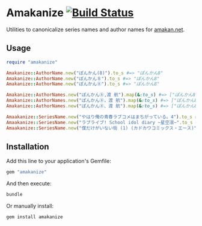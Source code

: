 # Amakanize [![Build Status](https://travis-ci.org/amakan/amakanize.svg?branch=master)](https://travis-ci.org/amakan/amakanize)

Utilities to canonicalize series names and author names for [amakan.net](https://amakan.net/).

## Usage

```rb
require "amakanize"

Amakanize::AuthorName.new("ぽんかん(8)").to_s #=> "ぽんかん8"
Amakanize::AuthorName.new("ぽんかん８").to_s #=> "ぽんかん8"
Amakanize::AuthorName.new("ぽんかん⑧").to_s #=> "ぽんかん8"

Amakanize::AuthorNames.new("ぽんかん⑧,渡 航").map(&:to_s) #=> ["ぽんかん8", "渡航"],
Amakanize::AuthorNames.new("ぽんかん⑧，渡 航").map(&:to_s) #=> ["ぽんかん8", "渡航"],
Amakanize::AuthorNames.new("ぽんかん⑧、渡 航").map(&:to_s) #=> ["ぽんかん8", "渡航"],

Amaakanize::SeriesName.new("やはり俺の青春ラブコメはまちがっている。4").to_s #=> "やはり俺の青春ラブコメはまちがっている。"
Amaakanize::SeriesName.new("ラブライブ! School idol diary ~星空凛~".to_s #=> "ラブライブ! School idol diary"
Amaakanize::SeriesName.new("僕だけがいない街 (1) (カドカワコミックス・エース)").to_s #=> "僕だけがいない街"
```

## Installation

Add this line to your application's Gemfile:

```ruby
gem "amakanize"
```

And then execute:

```sh
bundle
```

Or manually install:

```sh
gem install amakanize
```
